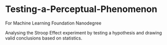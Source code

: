 # Testing-a-Perceptual-Phenomenon

For Machine Learning Foundation Nanodegree

Analysing the Stroop Effect experiment by testing a hypothesis and drawing valid conclusions based on statistics.
